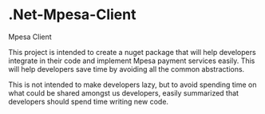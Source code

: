 # .Net-Mpesa-Client
Mpesa Client

This project is intended to create a nuget package that will help developers integrate in their code and implement Mpesa payment services easily.
This will help developers save time by avoiding all the common abstractions.

This is not intended to make developers lazy, but to avoid spending time on what could be shared amongst us developers, easily summarized that developers should 
spend time writing new code.
